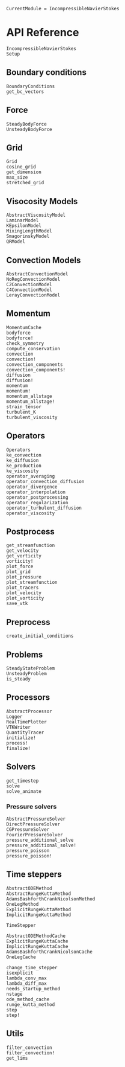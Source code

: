 ```@meta
CurrentModule = IncompressibleNavierStokes
```

# API Reference

```@docs
IncompressibleNavierStokes
Setup
```

## Boundary conditions

```@docs
BoundaryConditions
get_bc_vectors
```

## Force

```@docs
SteadyBodyForce
UnsteadyBodyForce
```

## Grid

```@docs
Grid
cosine_grid
get_dimension
max_size
stretched_grid
```

## Visocosity Models

```@docs
AbstractViscosityModel
LaminarModel
KEpsilonModel
MixingLengthModel
SmagorinskyModel
QRModel
```

## Convection Models

```@docs
AbstractConvectionModel
NoRegConvectionModel
C2ConvectionModel
C4ConvectionModel
LerayConvectionModel
```

## Momentum

```@docs
MomentumCache
bodyforce
bodyforce!
check_symmetry
compute_conservation
convection
convection!
convection_components
convection_components!
diffusion
diffusion!
momentum
momentum!
momentum_allstage
momentum_allstage!
strain_tensor
turbulent_K
turbulent_viscosity
```

## Operators

```@docs
Operators
ke_convection
ke_diffusion
ke_production
ke_viscosity
operator_averaging
operator_convection_diffusion
operator_divergence
operator_interpolation
operator_postprocessing
operator_regularization
operator_turbulent_diffusion
operator_viscosity
```

## Postprocess

```@docs
get_streamfunction
get_velocity
get_vorticity
vorticity!
plot_force
plot_grid
plot_pressure
plot_streamfunction
plot_tracers
plot_velocity
plot_vorticity
save_vtk
```

## Preprocess

```@docs
create_initial_conditions
```

## Problems

```@docs
SteadyStateProblem
UnsteadyProblem
is_steady
```

## Processors

```@docs
AbstractProcessor
Logger
RealTimePlotter
VTKWriter
QuantityTracer
initialize!
process!
finalize!
```

## Solvers

```@docs
get_timestep
solve
solve_animate
```

### Pressure solvers

```@docs
AbstractPressureSolver
DirectPressureSolver
CGPressureSolver
FourierPressureSolver
pressure_additional_solve
pressure_additional_solve!
pressure_poisson
pressure_poisson!
```

## Time steppers

```@docs
AbstractODEMethod
AbstractRungeKuttaMethod
AdamsBashforthCrankNicolsonMethod
OneLegMethod
ExplicitRungeKuttaMethod
ImplicitRungeKuttaMethod

TimeStepper

AbstractODEMethodCache
ExplicitRungeKuttaCache
ImplicitRungeKuttaCache
AdamsBashforthCrankNicolsonCache
OneLegCache

change_time_stepper
isexplicit
lambda_conv_max
lambda_diff_max
needs_startup_method
nstage
ode_method_cache
runge_kutta_method
step
step!
```

## Utils

```@docs
filter_convection
filter_convection!
get_lims
```
